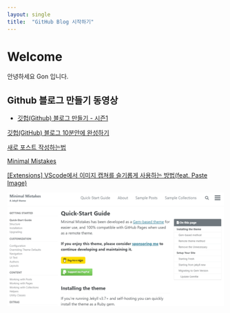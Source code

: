 ```yaml
---
layout: single
title:  "GitHub Blog 시작하기"
---
```


# Welcome 

안녕하세요 Gon 입니다.

## Github 블로그 만들기 동영상

- [깃헙(Github) 블로그 만들기 - 시즌1](https://www.youtube.com/watch?v=--MMmHbSH9k&list=PLIMb_GuNnFwfQBZQwD-vCZENL5YLDZekr)



[깃헙(GitHub) 블로그 10분안에 완성하기](https://www.youtube.com/watch?v=ACzFIAOsfpM)

[새로 포스트 작성하는법](https://jekyllrb.com/docs/posts/)


[Minimal Mistakes](https://mmistakes.github.io/minimal-mistakes/docs/quick-start-guide/)

[[Extensions] VScode에서 이미지 캡쳐를 슬기롭게 사용하는 방법(feat. Paste Image)](https://uxgjs.tistory.com/187)

![](../assets/images/2022-01-06-07-48-28.png)